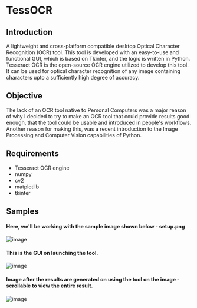 # TessOCR
## Introduction
A lightweight and cross-platform compatible desktop Optical Character Recognition (OCR) tool. This tool is developed with an easy-to-use and functional GUI, which is based on Tkinter, and the logic is written in Python. Tesseract OCR is the open-source OCR engine utilized to develop this tool. It can be used for optical character recognition of any image containing characters upto a sufficiently high degree of accuracy.


## Objective
The lack of an OCR tool native to Personal Computers was a major reason of why I decided to try to make an OCR tool that could provide results good enough, that the tool could be usable and introduced in people's workflows. Another reason for making this, was a recent introduction to the Image Processing and Computer Vision capabilities of Python.


## Requirements
- Tesseract OCR engine
- numpy
- cv2
- matplotlib
- tkinter


## Samples
#### Here, we'll be working with the sample image shown below - **setup.png**

![image](https://github.com/yash-seth/TessOCR/assets/71393551/172da29d-f42f-4d9c-91bd-d45b05db5ac4)

#### This is the GUI on launching the tool.

![image](https://github.com/yash-seth/TessOCR/assets/71393551/9b9ef774-ec11-41b3-86e1-9bd1059fac18)

#### Image after the results are generated on using the tool on the image - scrollable to view the entire result.

![image](https://github.com/yash-seth/TessOCR/assets/71393551/cf10fd09-f7f4-4a9f-b70b-901fffd64324)
